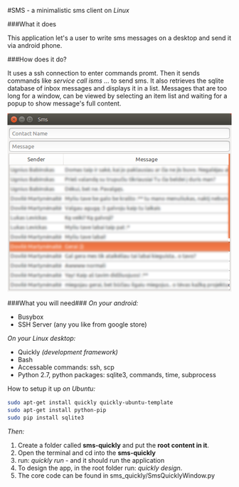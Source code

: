 #SMS - a minimalistic sms client on *Linux*

###What it does

This application let's a user to write sms messages on a desktop and send it via android phone.

###How does it do?

It uses a ssh connection to enter commands promt. Then it sends commands like *service call isms ...* to send sms. It also retrieves the sqlite database of inbox messages and displays it in a list. Messages that are too long for a window, can be viewed by selecting an item list and waiting for a popup to show message's full content. 

![Alt text](1.png?raw=true "ScreenShot")

###What you will need###
*On your android:*
- Busybox
- SSH Server (any you like from google store)

*On your Linux desktop:*
- Quickly *(development framework)*
- Bash
- Accessable commands: ssh, scp
- Python 2.7, python packages: sqlite3, commands, time, subprocess

How to setup it up *on Ubuntu:*

```bash
sudo apt-get install quickly quickly-ubuntu-template
sudo apt-get install python-pip
sudo pip install sqlite3
```

*Then:*


1. Create a folder called **sms-quickly** and put the **root content in it**.
2. Open the terminal and cd into the **sms-quickly**
3. run: *quickly run* - and it should run the application
4. To design the app, in the root folder run: *quickly design*.
5. The core code can be found in sms_quickly/SmsQuicklyWindow.py